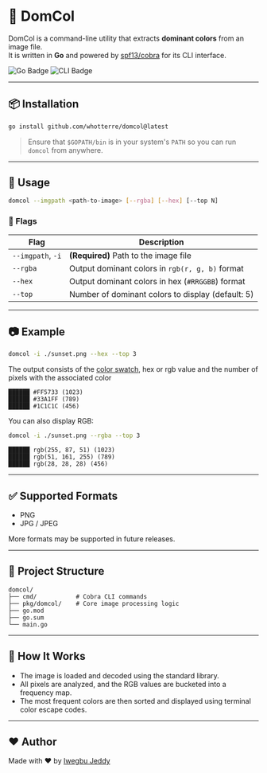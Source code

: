 # 🎨 DomCol

DomCol is a command-line utility that extracts **dominant colors** from an image file.  
It is written in **Go** and powered by [spf13/cobra](https://github.com/spf13/cobra) for its CLI interface.

![Go Badge](https://img.shields.io/badge/made%20with-Go-00ADD8?logo=go&logoColor=white)
![CLI Badge](https://img.shields.io/badge/cli-cobra-blue?logo=terminal&logoColor=white)

---

## 📦 Installation

```bash
go install github.com/whotterre/domcol@latest
```

> Ensure that `$GOPATH/bin` is in your system's `PATH` so you can run `domcol` from anywhere.

---

## 🚀 Usage

```bash
domcol --imgpath <path-to-image> [--rgba] [--hex] [--top N]
```

### 🔧 Flags

| Flag        | Description                                   |
|-------------|-----------------------------------------------|
| `--imgpath`, `-i` | **(Required)** Path to the image file         |
| `--rgba`     | Output dominant colors in `rgb(r, g, b)` format |
| `--hex`      | Output dominant colors in hex (`#RRGGBB`) format |
| `--top`      | Number of dominant colors to display (default: 5) |

---

## 📷 Example

```bash
domcol -i ./sunset.png --hex --top 3
```
The output consists of the [color swatch](https://www.coreldraw.com/en/tips/swatch-definition/#:~:text=As%20mentioned%20before%2C%20a%20color,a%20specific%20color%20on%20it.), hex or rgb value and the number of pixels with the associated color
```
██████ #FF5733 (1023)
██████ #33A1FF (789)
██████ #1C1C1C (456)
```

You can also display RGB:

```bash
domcol -i ./sunset.png --rgba --top 3
```

```
██████ rgb(255, 87, 51) (1023)
██████ rgb(51, 161, 255) (789)
██████ rgb(28, 28, 28) (456)
```

---

## ✅ Supported Formats

- PNG
- JPG / JPEG

More formats may be supported in future releases.

---

## 📂 Project Structure

```
domcol/
├── cmd/           # Cobra CLI commands
├── pkg/domcol/    # Core image processing logic
├── go.mod
├── go.sum
└── main.go
```

---

## 🧠 How It Works

- The image is loaded and decoded using the standard library.
- All pixels are analyzed, and the RGB values are bucketed into a frequency map.
- The most frequent colors are then sorted and displayed using terminal color escape codes.

---

## ❤️ Author

Made with :heart: by [Iwegbu Jeddy](https://github.com/whotterre)
